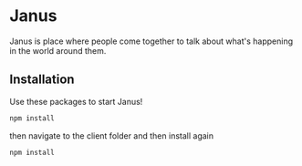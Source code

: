 # Janus

Janus is place where people come together to talk about what's happening in the world around them.

## Installation

Use these packages to start Janus!

```bash
npm install
```
then navigate to the client folder and then install again

```bash
npm install
```
